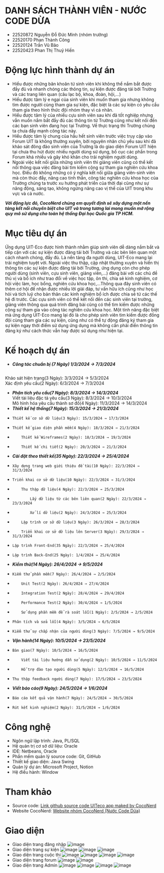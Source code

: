 # DANH SÁCH THÀNH VIÊN - NƯỚC CODE DỪA  
- 22520872  Nguyễn Đỗ Đức Minh (nhóm trưởng)  
- 22520170 	Phan Thành Công  
- 22520124	Trần Vũ Bão  
- 22520423	Phan Thị Thuỷ Hiền
# Động lực hình thành dự án  
- Hiểu được những băn khoăn từ sinh viên khi không thể nắm bắt được đầy đủ và nhanh chóng các thông tin, sự kiện được đăng tải bởi Trường và các trang liên quan (câu lạc bộ, khoa, đoàn, hội,...)
- Hiểu được tâm lý e ngại của sinh viên khi muốn tham gia nhưng không tìm được người cùng tham gia sự kiện, đặc biệt là các sự kiện có yêu cầu tham gia theo hình thức đội nhóm thay vì cá nhân.
- Hiểu được tâm lý của nhiều cựu sinh viên sau khi đã tốt nghiệp nhưng vẫn muốn nắm bắt đầy đủ các thông tin từ Trường cũng như kết nối đến các bạn sinh viên đang học tại Trường. Về thực trạng thì Trường chúng ta chưa đẩy mạnh công tác này.
- Hiểu được tâm lý chung của hầu hết sinh viên trước việc truy cập vào Forum UIT là không thường xuyên, bởi nguyên nhân chủ yếu sau khi đã khảo sát đông đảo sinh viên của Trường là do giao diện Forum UIT hiện tại chưa thu hút được nhiều người dùng sử dụng, bố cục các phần trong Forum khá nhiều và gây khó khăn cho trải nghiệm người dùng.
- Ngoài việc kết nối giữa những sinh viên thì giảng viên cũng có thể kết nối thông qua việc đăng bài tìm kiếm cộng sự tham gia nghiên cứu khoa học. Điều đó không những có ý nghĩa kết nối giữa giảng viên-sinh viên mà còn thúc đẩy, nâng cao tinh thần, công tác nghiên cứu khoa học của Trường chúng ta trước xu hướng phát triển của thời đại cũng như sự năng động, sáng tạo, không ngừng nâng cao vị thế của UIT trong khu vực và cả nước.
  
***Với động lực đó, CocoNerd chúng em quyết định sẽ xây dựng một nền tảng kết nối chuyên biệt cho UIT và trong tương lai mong muốn mở rộng quy mô sử dụng cho toàn hệ thống Đại học Quốc gia TP HCM.***  
# Mục tiêu dự án  
Ứng dụng UIT-Eco được hình thành nhằm giúp sinh viên dễ dàng nắm bắt và tiếp cận với các sự kiện được đăng tải bởi Trường và các bên liên quan một cách nhanh chóng, đầy đủ. Là nền tảng đa người dùng, UIT-Eco mang lại trải nghiệm tuyệt vời. Ngoài việc thu thập, cập nhật thường xuyên và hiển thị thông tin các sự kiện được đăng tải bởi Trường, ứng dụng còn cho phép người dùng (sinh viên, cựu sinh viên, giảng viên,...) đăng bài với các chủ đề thú vị và bổ ích như trao đổi về việc học tập, ôn thi, chia sẻ kinh nghiệm, cơ hội việc làm, học bổng, nghiên cứu khoa học,...Thông qua đây sinh viên có thêm cơ hội để nhận được nhiều lời giải đáp, tư vấn hữu ích cũng như học hỏi và tích luỹ cho bản thân các kinh nghiệm bổ ích được chia sẻ từ các thế hệ đi trước. Các cựu sinh viên có thể kết nối đến các sinh viên tại trường, giảng viên thông qua quá trình đăng bài cũng có thể tìm kiếm được những cộng sự tham gia vào công tác nghiên cứu khoa học. Một tính năng đặc biệt mà ứng dụng UIT-Eco mang lại đó là cho phép sinh viên tìm kiếm được đồng đội cùng tham gia các sự kiện, cũng như có thể tự động đăng ký tham gia sự kiện ngay thời điểm sử dụng ứng dụng mà không cần phải điền thông tin đăng ký như cách thức vẫn hay được sử dụng như hiện tại.  
# Kế hoạch dự án  
-  ***Công tác chuẩn bị (7 Ngày) 1/3/2024 → 7/3/2024***  
```  Xác định đề tài(2 Ngày): 1/3/2024 → 2/3/2024
```
  Khảo sát hiện trạng(3 Ngày): 3/3/2024 → 5/3/2024  
  Xác định yêu cầu(2 Ngày): 6/3/2024 → 7/3/2024  
- ***Phân tích yêu cầu(7 Ngày): 8/3/2024 → 14/3/2024***  
  Viết tài liệu đặc tả yêu cầu(3 Ngày): 8/3/2024 → 10/3/2024  
  Mô hình hóa yêu cầu thành sơ đồ(4 Ngày): 11/3/2024 → 14/3/2024  
- ***Thiết kế hệ thống(7 Ngày): 15/3/2024 → 21/3/2024***  
-     Thiết kế cơ sở dữ liệu(3 Ngày): 15/3/2024 → 17/3/2024  
-     Thiết kế giao diện phần mềm(4 Ngày): 18/3/2024 → 21/3/2024  
-         Thiết kế Wireframes(2 Ngày): 18/3/2024 → 19/3/2024  
-         Thiết kế chi tiết(2 Ngày): 20/3/2024 → 21/3/2024  
- ***Cài đặt theo thiết kế(35 Ngày): 22/3/2024 → 25/4/2024***  
-     Xây dựng trang web giới thiệu đề tài(10 Ngày): 22/3/2024 → 31/3/2024  
-     Triển khai cơ sở dữ liệu(10 Ngày): 22/3/2024 → 31/3/2024  
-         Thu thập dữ liệu(4 Ngày): 22/3/2024 → 25/3/2024  
-             Lấy dữ liệu từ các bên liên quan(2 Ngày): 22/3/2024 → 23/3/2024  
-             Xử lí dữ liệu(2 Ngày): 24/3/2024 → 25/3/2024  
-         Lập trình cơ sở dữ liệu(3 Ngày): 26/3/2024 → 28/3/2024  
-         Triển khai cơ sở dữ liệu lên Server(3 Ngày): 29/3/2024 → 31/3/2024  
-     Lập trình Front-End(35 Ngày): 22/3/2024 → 25/4/2024  
-     Lập trình Back-End(25 Ngày): 1/4/2024 → 25/4/2024  
- ***Kiểm thử(14 Ngày): 26/4/2024 → 9/5/2024***  
-     Kiểm thử phần mềm(7 Ngày): 26/4/2024 → 2/5/2024  
-         Unit Test(2 Ngày): 26/4/2024 → 27/4/2024  
-         Integration Test(2 Ngày): 28/4/2024 → 29/4/2024  
-         Performance Test(2 Ngày): 30/4/2024 → 1/5/2024  
-         Sử dụng phần mềm để rà soát lỗi(1 Ngày): 2/5/2024 → 2/5/2024  
-     Phân tích và sửa lỗi(4 Ngày): 3/5/2024 → 6/5/2024  
-     Kiểm thử sự chấp nhận của người dùng(3 Ngày): 7/5/2024 → 9/5/2024  
- ***Vận hành(14 Ngày): 10/5/2024 → 23/5/2024***  
-     Bàn giao(7 Ngày): 10/5/2024 → 16/5/2024  
-         Viết tài liệu hướng dẫn sử dụng(2 Ngày): 10/5/2024 → 11/5/2024  
-         Hỗ trợ đào tạo người dùng(5 Ngày): 12/5/2024 → 16/5/2024  
-     Thu thập feedback người dùng(7 Ngày): 17/5/2024 → 23/5/2024  
- ***Viết báo cáo(9 Ngày): 24/5/2024 → 1/6/2024***  
-     Báo cáo kết quả vận hành(7 Ngày): 24/5/2024 → 30/5/2024
-     Rút kết kinh nghiệm(2 Ngày): 31/5/2024 → 1/6/2024
# Công nghệ  
- Ngôn ngữ lập trình: Java, PL/SQL  
- Hệ quản trị cơ sở dữ liệu: Oracle  
- IDE: Netbeans, Oracle  
- Phần mềm quản lý source code: Git, GitHub  
- Thiết kế giao diện: Java Swing  
- Quản lý dự án: Microsoft Project, Notion  
- Hệ điều hành: Window
# Tham khảo  
- Source code: [Link github source code UITeco app maked by CocoNerd](https://github.com/coconerd/uiteco-swing)
- Website CocoNerd: [Website nhóm CocoNerd (Nước Code Dừa)](https://sites.google.com/view/cococode/trang-ch%E1%BB%A7)  
# Giao diện
- Giao diện trang đăng nhập
![image](https://github.com/coconerd/uiteco-swing/assets/118596936/dc3162ae-29f6-48c6-930c-7bcbd6e631de)
- Giao diện trang sự kiện
![image](https://github.com/coconerd/uiteco-swing/assets/118596936/96295c21-e376-49cd-9c14-d5ca9944a4af)
![image](https://github.com/coconerd/uiteco-swing/assets/118596936/31d58c53-b70b-439b-af6c-be45fe18ba2b)
![image](https://github.com/coconerd/uiteco-swing/assets/118596936/24e7aeae-eb44-41cb-8844-8637312094b3)
- Giao diện trang cuộc thi
![image](https://github.com/coconerd/uiteco-swing/assets/118596936/70d57331-18ed-47f8-8bb9-8606f5fc2144)
![image](https://github.com/coconerd/uiteco-swing/assets/118596936/0f176478-19aa-4fd5-855d-be9db8aa1fb5)
![image](https://github.com/coconerd/uiteco-swing/assets/118596936/c2c54b68-95b4-4c5e-a3c9-f940fbd4a8f5)
![image](https://github.com/coconerd/uiteco-swing/assets/118596936/94b62670-8eec-434e-81ec-11e52af421b7)
- Giao diện trang forum
 ![image](https://github.com/coconerd/uiteco-swing/assets/118596936/ab9a0b5b-c0cd-4e06-937e-b5a30818159b)
![image](https://github.com/coconerd/uiteco-swing/assets/118596936/0549dea2-dd5b-45cf-a8c1-69bd56f497e1)
- Giao diện trang Admin
![image](https://github.com/coconerd/uiteco-swing/assets/118596936/a37217c3-b576-4b42-b6f7-398c2e8beec8)
![image](https://github.com/coconerd/uiteco-swing/assets/118596936/e7e2be78-1f87-4ba1-8f75-b61b81743e2d)
![image](https://github.com/coconerd/uiteco-swing/assets/118596936/ce139e00-35c0-43bb-8f4a-ae40e7bf4e0b)
![image](https://github.com/coconerd/uiteco-swing/assets/118596936/a463c732-9737-4019-8698-1d676433b1a3)

